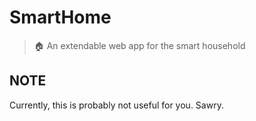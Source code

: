 # SmartHome
> 🏠 An extendable web app for the smart household

## NOTE

Currently, this is probably not useful for you. Sawry.
